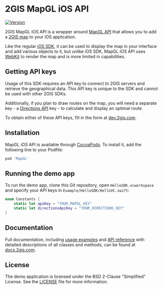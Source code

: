# 2GIS MapGL iOS API
[![Version](https://img.shields.io/cocoapods/v/MapGL.svg?style=flat)](https://cocoapods.org/pods/MapGL)

2GIS MapGL iOS API is a wrapper around [MapGL API](https://docs.2gis.com/en/mapgl/overview) that allows you to add a [2GIS map](https://2gis.ae/) to your iOS application.

Like the regular [iOS SDK](https://docs.2gis.com/en/ios/sdk/overview), it can be used to display the map in your interface and add various objects to it, but unlike iOS SDK, MapGL iOS API uses [WebKit](https://developer.apple.com/documentation/webkit) to render the map and is more limited in capabilities.

## Getting API keys

Usage of this SDK requires an API key to connect to 2GIS servers and retrieve the geographical data. This API key is unique to the SDK and cannot be used with other 2GIS SDKs.

Additionally, if you plan to draw routes on the map, you will need a separate key - a [Directions API](https://docs.2gis.com/en/api/navigation/directions/overview) key - to calculate and display an optimal route. 

To obtain either of these API keys, fill in the form at [dev.2gis.com](https://dev.2gis.com/order/).

## Installation

MapGL iOS API is available through [CocoaPods](http://cocoapods.org/). To install it, add the following line to your Podfile:

```ruby
pod 'MapGL'
```

## Running the demo app

To run the demo app, clone this Git repository, open `HelloSDK.xcworkspace` and specify your API keys in `Example/HelloSDK/HelloVC.swift`:

```swift
enum Constants {
    static let apiKey = "YOUR_MAPGL_KEY"
    static let directionsApiKey = "YOUR_DIRECTIONS_KEY"
}
```

## Documentation

Full documentation, including [usage examples](https://docs.2gis.com/en/ios/mapgl/maps/examples) and [API reference](https://docs.2gis.com/en/ios/mapgl/maps/reference/MapView) with detailed descriptions of all classes and methods, can be found at [docs.2gis.com](https://docs.2gis.com/en/ios/mapgl/maps/overview).

## License

The demo application is licensed under the BSD 2-Clause "Simplified" License. See the [LICENSE](https://github.com/2gis/MapGL-iOS/blob/master/LICENSE) file for more information.
